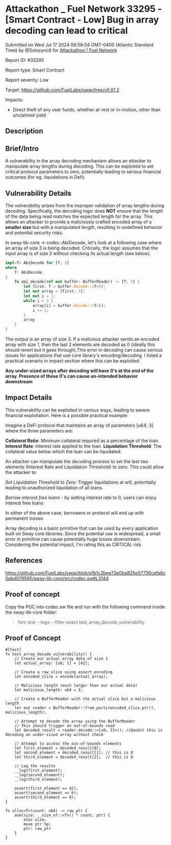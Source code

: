 # Attackathon \_ Fuel Network 33295 - \[Smart Contract - Low] Bug in array decoding can lead to critical

Submitted on Wed Jul 17 2024 06:58:04 GMT-0400 (Atlantic Standard Time) by @Solosync6 for [Attackathon | Fuel Network](https://immunefi.com/bounty/fuel-network-attackathon/)

Report ID: #33295

Report type: Smart Contract

Report severity: Low

Target: https://github.com/FuelLabs/sway/tree/v0.61.2

Impacts:

* Direct theft of any user funds, whether at-rest or in-motion, other than unclaimed yield

## Description

## Brief/Intro

A vulnerability in the array decoding mechanism allows an attacker to manipulate array lengths during decoding. This can be exploited to set critical protocol parameters to zero, potentially leading to serious financial outcomes (for eg. liquidations in Defi).

## Vulnerability Details

The vulnerability arises from the improper validation of array lengths during decoding. Specifically, the decoding logic does **NOT** ensure that the length of the data being read matches the expected length for the array. This allows an attacker to provide a maliciously crafted encoded array of a **smaller size** but with a manipulated length, resulting in undefined behavior and potential security risks.

In sway-lib-core -> codec::AbiDecode, let's look at a following case where an array of size 3 is being decoded. Critically, the logic assumes that the input array is of size 3 without checking its actual length (see below).

```rust
impl<T> AbiDecode for [T; 3]
where
    T: AbiDecode,
{
    fn abi_decode(ref mut buffer: BufferReader) -> [T; 3] {
        let first: T = buffer.decode::<T>();
        let mut array = [first; 3];
        let mut i = 1;
        while i < 3 {
            array[i] = buffer.decode::<T>();
            i += 1;
        }
        array
    }
}

```

The output is an array of size 3. If a malicious attacker sends an encoded array with size 1, then the last 2 elements are decoded as 0 (ideally this should revert but it goes through).This error in decoding can cause serious issues for applications that use core library's encoding/decoding. I listed a practical scenario in impact section where this can be exploited.

**Any under-sized arrays after decoding will have 0's at the end of the array. Presence of these 0's can cause un-intended behavior downstream**

## Impact Details

This vulnerability can be exploited in various ways, leading to severe financial exploitation. Here is a possible practical example:

Imagine a DeFi protocol that maintains an array of parameters \[u64; 3] where the three parameters are:

**Collateral Ratio**: Minimum collateral required as a percentage of the loan. **Interest Rate**: Interest rate applied to the loan. **Liquidation Threshold**: The collateral value below which the loan can be liquidated.

An attacker can manipulate the decoding process to set the last two elements (Interest Rate and Liquidation Threshold) to zero. This could allow the attacker to:

_Set Liquidation Threshold to Zero_: Trigger liquidations at will, potentially leading to unauthorized liquidation of all loans.

_Borrow interest free loans_ - by setting interest rate to 0, users can enjoy interest free loans

In either of the above case, borrowers or protocol will end up with permanent losses.

Array decoding is a basic primitive that can be used by every application built on Sway core libraries. Since the potential use is widespread, a small error in primitive can cause potentially huge losses downstream. Considering the potential impact, I'm rating this as CRITICAL risk.

## References

https://github.com/FuelLabs/sway/blob/e1b1c2bee73e0ba825e07736cefa6c0abd079595/sway-lib-core/src/codec.sw#L3144

## Proof of concept

Copy the POC into codec.sw file and run with the following command inside the sway-lib-core folder:

> forc test --logs --filter-exact test\_array\_decode\_vulnerability

## Proof of Concept

```
#[test]
fn test_array_decode_vulnerability() {
    // Create our actual array data of size 1
    let actual_array: [u8; 1] = [42];

    // Create a raw_slice using assert_encoding
    let encoded_slice = encode(actual_array);

    // Malicious length (much larger than our actual data)
    let malicious_length: u64 = 3; 

    // Create a BufferReader with the actual slice but a malicious length
    let mut reader = BufferReader::from_parts(encoded_slice.ptr(), malicious_length);

    // Attempt to decode the array using the BufferReader
    // This should trigger an out-of-bounds read
    let decoded_result = reader.decode::<[u8; 3]>(); //@audit this is decoding an under-sized array without check

    // Attempt to access the out-of-bounds elements
    let first_element = decoded_result[0];
    let second_element = decoded_result[1]; // this is 0
    let third_element = decoded_result[2];  // this is 0

    // Log the results
    __log(first_element);
    __log(second_element);
    __log(third_element);

    assert(first_element == 42);
    assert(second_element == 0);
    assert(third_element == 0);
}

fn alloc<T>(count: u64) -> raw_ptr {
    asm(size: __size_of::<T>() * count, ptr) {
        aloc size;
        move ptr hp;
        ptr: raw_ptr
    }
}
```
